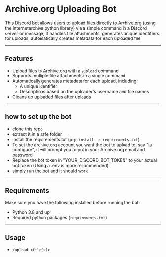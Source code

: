# Archive.org Uploading Bot

This Discord bot allows users to upload files directly to [Archive.org](https://archive.org) (using the internetarchive python library) via a simple command in a Discord server or message, It handles file attachments, generates unique identifiers for uploads, automatically creates metadata for each uploaded file

---

## Features

- Upload files to Archive.org with a `/upload` command
- Supports multiple file attachments in a single command
- Automatically generates metadata for each upload, including:
  - A unique identifier
  - Descriptions based on the uploader's username and file names
- Cleans up uploaded files after uploads

---

## how to set up the bot

- clone this repo
- extract it in a safe folder
- install the requirements.txt (`pip install -r requirements.txt`)
- To set the archive.org account you want the bot to upload to, say "ia configure", it will prompt you to put in your Archive.org email and password
- Replace the bot token in "YOUR_DISCORD_BOT_TOKEN" to your actual bot token (Using a .env is more recommended)
- simply run the bot and it should work

---

## Requirements

Make sure you have the following installed before running the bot:

- Python 3.8 and up
- Required python packages (`requirements.txt`)

---

## Usage

- `/upload <file(s)>`
